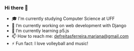 ### Hi there 👋

<!--
**ferreira-mariana/ferreira-mariana** is a ✨ _special_ ✨ repository because its `README.md` (this file) appears on your GitHub profile.

Here are some ideas to get you started:
- 🔭 I’m currently working on ...
- 🌱 I’m currently learning ...
- 👯 I’m looking to collaborate on ...
- 🤔 I’m looking for help with ...
- 💬 Ask me about ...
- 📫 How to reach me: ...
- 😄 Pronouns: ...
- ⚡ Fun fact: ...
-->

- 🎓 I'm currently studying Computer Science at UFF
- 🔭 I’m currently working on web development with Django
- 🌱 I’m currently learning p5.js
- 📫 How to reach me: defreitasferreira.mariana@gmail.com
- ⚡ Fun fact: I love volleyball and music!
